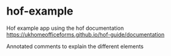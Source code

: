 # hof-example
Hof example app using the hof documentation https://ukhomeofficeforms.github.io/hof-guide/documentation

Annotated comments to explain the different elements
